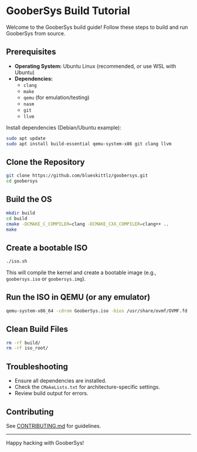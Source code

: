 # GooberSys Build Tutorial

Welcome to the GooberSys build guide! Follow these steps to build and run GooberSys from source.

## Prerequisites

- **Operating System:** Ubuntu Linux (recommended, or use WSL with Ubuntu)
- **Dependencies:**
    - `clang` 
    - `make`
    - `qemu` (for emulation/testing)
    - `nasm` 
    - `git`
    - `llvm`

Install dependencies (Debian/Ubuntu example):

```sh
sudo apt update
sudo apt install build-essential qemu-system-x86 git clang llvm
```

## Clone the Repository

```sh
git clone https://github.com/blueskittlz/goobersys.git
cd goobersys
```

## Build the OS

```sh
mkdir build
cd build
cmake -DCMAKE_C_COMPILER=clang -DCMAKE_CXX_COMPILER=clang++ ..
make
```

## Create a bootable ISO

```sh
./iso.sh
```

This will compile the kernel and create a bootable image (e.g., `goobersys.iso` or `goobersys.img`).

## Run the ISO in QEMU (or any emulator)

```sh
qemu-system-x86_64 -cdrom GooberSys.iso -bios /usr/share/ovmf/OVMF.fd
```

## Clean Build Files

```sh
rm -rf build/
rm -rf iso_root/
```

## Troubleshooting

- Ensure all dependencies are installed.
- Check the `CMakeLists.txt` for architecture-specific settings.
- Review build output for errors.

## Contributing

See [CONTRIBUTING.md](CONTRIBUTING.md) for guidelines.

---

Happy hacking with GooberSys!
